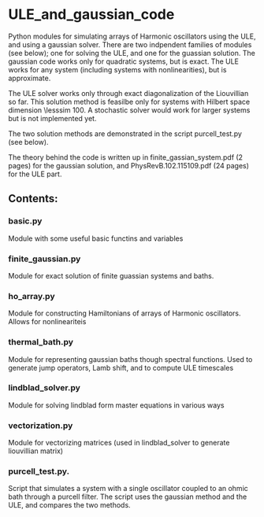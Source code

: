 # ULE_and_gaussian_code
Python  modules for simulating arrays of Harmonic oscillators using the ULE, and using a gaussian solver. There are two indpendent families of modules (see below); one for solving the ULE, and one for the guassian solution. The gaussian code works only for quadratic systems, but is exact. The ULE works for any system (including systems with nonlinearities), but is approximate. 

The ULE solver works only through exact diagonalization of the Liouvillian so far. This solution method is feasilbe only for systems with Hilbert space dimension \lesssim 100. A stochastic solver would work for larger systems but is not implemented yet. 

The two solution methods are demonstrated in the script purcell_test.py (see below). 

The theory behind the code is written up in finite_gassian_system.pdf (2 pages) for the gaussian solution, and PhysRevB.102.115109.pdf (24 pages) for the ULE part. 

## Contents:

### basic.py
Module with some useful basic functins and variables

### finite_gaussian.py 
Module for exact solution of finite guassian systems and baths. 

### ho_array.py
Module for constructing Hamiltonians of arrays of Harmonic oscillators. Allows for nonlineariteis

### thermal_bath.py
Module for representing gaussian baths though spectral functions. Used to generate jump operators, Lamb shift, and to compute ULE timescales

### lindblad_solver.py
Module for solving lindblad form master equations in various ways

### vectorization.py
Module for vectorizing matrices (used in lindblad_solver to generate liouvillian matrix)

### purcell_test.py.
Script that simulates a system with a single oscillator coupled to an ohmic bath through a purcell filter. The script uses the gaussian method and the ULE, and compares the two methods. 


